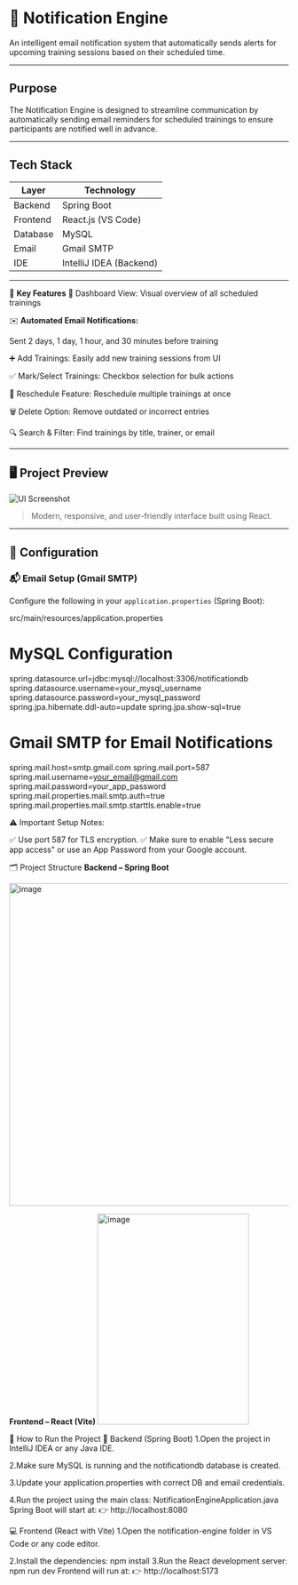 
# 📢 Notification Engine

An intelligent email notification system that automatically sends alerts for upcoming training sessions based on their scheduled time.

---

##  Purpose

The Notification Engine is designed to streamline communication by automatically sending email reminders for scheduled trainings to ensure participants are notified well in advance.

---

##  Tech Stack

| Layer       | Technology       |
|-------------|------------------|
| Backend     | Spring Boot       |
| Frontend    | React.js (VS Code)|
| Database    | MySQL             |
| Email       | Gmail SMTP        |
| IDE         | IntelliJ IDEA (Backend) |

---

🌟 **Key Features**
📅 Dashboard View: Visual overview of all scheduled trainings

✉️ **Automated Email Notifications:**

Sent 2 days, 1 day, 1 hour, and 30 minutes before training

➕ Add Trainings: Easily add new training sessions from UI

✅ Mark/Select Trainings: Checkbox selection for bulk actions

🔄 Reschedule Feature: Reschedule multiple trainings at once

🗑️ Delete Option: Remove outdated or incorrect entries

🔍 Search & Filter: Find trainings by title, trainer, or email

---

## 🖥️ Project Preview

![UI Screenshot](https://github.com/user-attachments/assets/5eccacf9-218c-4f7b-af5c-60982fcf7ac4)


> Modern, responsive, and user-friendly interface built using React.

---

## 🔧 Configuration

### 📬 Email Setup (Gmail SMTP)
Configure the following in your `application.properties` (Spring Boot):

src/main/resources/application.properties
# MySQL Configuration
spring.datasource.url=jdbc:mysql://localhost:3306/notificationdb
spring.datasource.username=your_mysql_username
spring.datasource.password=your_mysql_password
spring.jpa.hibernate.ddl-auto=update
spring.jpa.show-sql=true

# Gmail SMTP for Email Notifications
spring.mail.host=smtp.gmail.com
spring.mail.port=587
spring.mail.username=your_email@gmail.com
spring.mail.password=your_app_password
spring.mail.properties.mail.smtp.auth=true
spring.mail.properties.mail.smtp.starttls.enable=true


⚠️ Important Setup Notes:

✅ Use port 587 for TLS encryption.
✅ Make sure to enable "Less secure app access" or use an App Password from your Google account.

🗂️ Project Structure
**Backend – Spring Boot**

<img width="567" height="581" alt="image" src="https://github.com/user-attachments/assets/8babc57c-3040-4ee0-994f-c58224511d46" />


**Frontend – React (Vite)**
<img width="273" height="380" alt="image" src="https://github.com/user-attachments/assets/edcf4e96-7329-4362-aaff-f91a1dbbc677" />


🚀 How to Run the Project
🧩 Backend (Spring Boot)
1.Open the project in IntelliJ IDEA or any Java IDE.

2.Make sure MySQL is running and the notificationdb database is created.

3.Update your application.properties with correct DB and email credentials.

4.Run the project using the main class: NotificationEngineApplication.java
Spring Boot will start at:
👉 http://localhost:8080

💻 Frontend (React with Vite)
1.Open the notification-engine folder in VS Code or any code editor.

2.Install the dependencies: npm install
3.Run the React development server: npm run dev
Frontend will run at:
👉 http://localhost:5173

